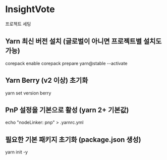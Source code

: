 # InsightVote

프로젝트 세팅

## Yarn 최신 버전 설치 (글로벌이 아니면 프로젝트별 설치도 가능)
corepack enable
corepack prepare yarn@stable --activate

## Yarn Berry (v2 이상) 초기화
yarn set version berry

## PnP 설정을 기본으로 활성 (yarn 2+ 기본값)
echo "nodeLinker: pnp" > .yarnrc.yml

## 필요한 기본 패키지 초기화 (package.json 생성)
yarn init -y
